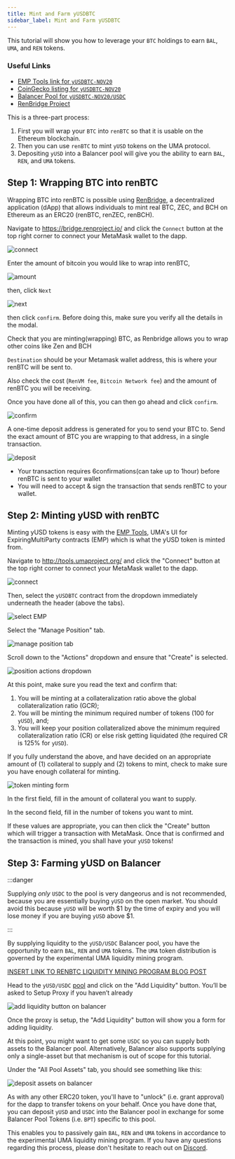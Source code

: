 ```yaml
---
title: Mint and Farm yUSDBTC
sidebar_label: Mint and Farm yUSDBTC
---
```


This tutorial will show you how to leverage your `BTC` holdings to earn `BAL`,
`UMA`, and `REN` tokens.

### Useful Links

- [EMP Tools link for `yUSDBTC-NOV20`](https://tools.umaproject.org/)
- [CoinGecko listing for `yUSDBTC-NOV20`](https://tools.umaproject.org/)
- [Balancer Pool for `yUSDBTC-NOV20/USDC`](https://tools.umaproject.org/)
- [RenBridge Project](https://bridge.renproject.io/)

This is a three-part process:

1. First you will wrap your `BTC` into `renBTC` so that it is usable on the
   Ethereum blockchain.
2. Then you can use `renBTC` to mint `yUSD` tokens on the UMA protocol.
3. Depositing `yUSD` into a Balancer pool will give you the ability to earn
   `BAL`, `REN`, and `UMA` tokens.

## Step 1: Wrapping BTC into renBTC

Wrapping BTC into renBTC is possible using [RenBridge](https://bridge.renproject.io/), a decentralized application (dApp) that allows individuals to mint real BTC, ZEC, and BCH on Ethereum as an ERC20 (renBTC, renZEC, renBCH).

Navigate to https://bridge.renproject.io/ and click the `Connect` button at the top right corner to connect your MetaMask wallet to the dapp.

![connect](https://github.com/henrystats/docs/blob/master/static/img/renBTC%20guide%20pic%201.png)

Enter the amount of bitcoin you would like to wrap into renBTC,

![amount](https://github.com/henrystats/docs/blob/master/static/img/renBTC%20guide%202.png)

then, click `Next` 

![next](https://github.com/henrystats/docs/blob/master/static/img/renBTC%20guide%204.png)

then click `confirm`. Before doing this, make sure you verify all the details in the modal.

Check that you are minting(wrapping) BTC, as Renbridge allows you to wrap other coins like Zen and BCH

`Destination` should be your Metamask wallet address, this is where your renBTC will be sent to.

Also check the cost (`RenVM fee`, `Bitcoin Network fee`) and the amount of renBTC you will be receiving.

Once you have done all of this, you can then go ahead and click `confirm`.

![confirm](https://github.com/henrystats/docs/blob/master/static/img/renBTC%20guide%203.png)

A one-time deposit address is generated for you to send your BTC to. Send the exact amount of BTC you are wrapping to that address, in a single transaction.

![deposit](https://github.com/henrystats/docs/blob/master/static/img/Screenshot%20(142).png)

* Your transaction requires 6confirmations(can take up to 1hour) before renBTC is sent to your wallet 
* You will need to accept & sign the transaction that sends renBTC to your wallet.



## Step 2: Minting yUSD with renBTC

Minting yUSD tokens is easy with the [EMP Tools](http://tools.umaproject.org/),
UMA's UI for ExpiringMultiParty contracts (EMP) which is what the yUSD token is
minted from.

Navigate to http://tools.umaproject.org/ and click the "Connect" button at the
top right corner to connect your MetaMask wallet to the dapp.

![connect](/docs/tutorials/emp_connect.png)

Then, select the `yUSDBTC` contract from the dropdown immediately underneath the
header (above the tabs).

![select EMP](/docs/tutorials/emp_select.png)

Select the "Manage Position" tab.

![manage position tab](/docs/tutorials/emp_manage-position.png)

Scroll down to the "Actions" dropdown and ensure that "Create" is selected.

![position actions dropdown](/docs/tutorials/emp_actions.png)

At this point, make sure you read the text and confirm that:

1. You will be minting at a collateralization ratio above the global
   collateralization ratio (GCR);
2. You will be minting the minimum required number of tokens (100 for `yUSD`),
   and;
3. You will keep your position collateralized above the minimum required
   collateralization ratio (CR) or else risk getting liquidated (the required CR
   is 125% for `yUSD`).

If you fully understand the above, and have decided on an appropriate amount of
(1) collateral to supply and (2) tokens to mint, check to make sure you have
enough collateral for minting.

![token minting form](/docs/tutorials/emp_form.png)

In the first field, fill in the amount of collateral you want to supply.

In the second field, fill in the number of tokens you want to mint.

If these values are appropriate, you can then click the "Create" button which
will trigger a transaction with MetaMask. Once that is confirmed and the
transaction is mined, you shall have your `yUSD` tokens!

## Step 3: Farming yUSD on Balancer

:::danger

Supplying _only_ `USDC` to the pool is very dangeorus and is not recommended,
because you are essentially buying `yUSD` on the open market. You should avoid
this because `yUSD` will be worth
$1 by the time of expiry and you will lose
money if you are buying `yUSD` above $1.

:::

By supplying liquidity to the `yUSD/USDC` Balancer pool, you have the
opportunity to earn `BAL`, `REN` and `UMA` tokens. The `UMA` token distribution
is governed by the experimental UMA liquidity mining program.

[INSERT LINK TO RENBTC LIQUIDITY MINING PROGRAM BLOG POST](https://tools.umaproject.org/)

Head to the `yUSD/USDC` [pool]() and click on the "Add Liquidity" button. You’ll
be asked to Setup Proxy if you haven’t already

![add liquidity button on balancer](/docs/tutorials/bal_add-liquidity.png)

Once the proxy is setup, the "Add Liquidity" button will show you a form for
adding liquidity.

At this point, you might want to get some `USDC` so you can supply both assets
to the Balancer pool. Alternatively, Balancer also supports supplying only a
single-asset but that mechanism is out of scope for this tutorial.

Under the "All Pool Assets" tab, you should see something like this:

![deposit assets on balancer](/docs/tutorials/bal_deposit.png)

As with any other ERC20 token, you'll have to "unlock" (i.e. grant approval) for
the dapp to transfer tokens on your behalf. Once you have done that, you can
deposit `yUSD` and `USDC` into the Balancer pool in exchange for some Balancer
Pool Tokens (i.e. `BPT`) specific to this pool.

This enables you to passively gain `BAL`, `REN` and `UMA` tokens in accordance
to the experimental UMA liquidity mining program. If you have any questions
regarding this process, please don't hesitate to reach out on
[Discord](https://discord.umaproject.org/).
